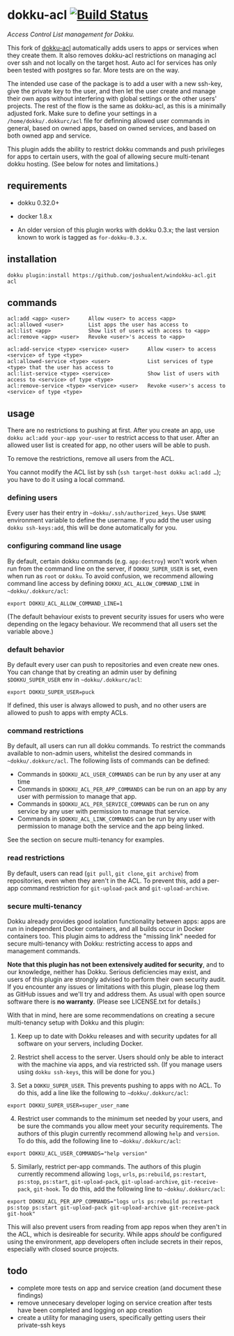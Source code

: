 # dokku-acl [![Build Status](https://img.shields.io/travis/dokku-community/dokku-acl.svg?branch=master "Build Status")](https://travis-ci.org/dokku-community/dokku-acl)

*Access Control List management for Dokku.*

This fork of [dokku-acl](https://github.com/dokku-community/dokku-acl) automatically adds users to apps or services when they create them. It also removes dokku-acl restrictions on managing acl over ssh and not locally on the target host. Auto acl for services has only been tested with postgres so far. More tests are on the way.

The intended use case of the package is to add a user with a new ssh-key, give the private key to the user, and then let the user create and manage their own apps without interfering with global settings or the other users' projects. The rest of the flow is the same as dokku-acl, as this is a minimally adjusted fork. Make sure to define your settings in a `/home/dokku/.dokkurc/acl` file for definning allowed user commands in general, based on owned apps, based on owned services, and based on both owned app and service.

This plugin adds the ability to restrict dokku commands and push privileges
for apps to certain users, with the goal of allowing secure multi-tenant dokku
hosting. (See below for notes and limitations.)

## requirements

- dokku 0.32.0+
- docker 1.8.x

- An older version of this plugin works with dokku 0.3.x; the last version
  known to work is tagged as `for-dokku-0.3.x`.

## installation

```shell
dokku plugin:install https://github.com/joshualent/windokku-acl.git acl
```

## commands

```shell
acl:add <app> <user>      Allow <user> to access <app>
acl:allowed <user>        List apps the user has access to
acl:list <app>            Show list of users with access to <app>
acl:remove <app> <user>   Revoke <user>'s access to <app>

acl:add-service <type> <service> <user>      Allow <user> to access <service> of type <type>
acl:allowed-service <type> <user>            List services of type <type> that the user has access to
acl:list-service <type> <service>            Show list of users with access to <service> of type <type>
acl:remove-service <type> <service> <user>   Revoke <user>'s access to <service> of type <type>
```

## usage

There are no restrictions to pushing at first. After you create an
app, use `dokku acl:add your-app your-user` to restrict access to that
user. After an allowed user list is created for app, no other users
will be able to push.

To remove the restrictions, remove all users from the ACL.

You cannot modify the ACL list by ssh (`ssh target-host dokku acl:add …`); you have to do it using a local command.

### defining users

Every user has their entry in `~dokku/.ssh/authorized_keys`. Use
`$NAME` environment variable to define the username. If you add the user
using `dokku ssh-keys:add`, this will be done automatically for you.

### configuring command line usage

By default, certain dokku commands (e.g. `app:destroy`) won't work when run
from the command line on the server, if `DOKKU_SUPER_USER` is set, even when
run as `root` or `dokku`. To avoid confusion, we recommend allowing command
line access by defining `DOKKU_ACL_ALLOW_COMMAND_LINE` in
`~dokku/.dokkurc/acl`:

```shell
export DOKKU_ACL_ALLOW_COMMAND_LINE=1
```

(The default behaviour exists to prevent security issues for users who were
depending on the legacy behaviour. We recommend that all users set the
variable above.)

### default behavior

By default every user can push to repositories and even create new ones. You can change that by creating an admin
user by defining `$DOKKU_SUPER_USER` env in `~dokku/.dokkurc/acl`:

```shell
export DOKKU_SUPER_USER=puck
```

If defined, this user is always allowed to push, and no other users are allowed to push to apps with empty ACLs.

### command restrictions

By default, all users can run all dokku commands. To restrict the commands
available to non-admin users, whitelist the desired commands in
`~dokku/.dokkurc/acl`. The following lists of commands can be defined:
* Commands in `$DOKKU_ACL_USER_COMMANDS` can be run by any user at any time
* Commands in `$DOKKU_ACL_PER_APP_COMMANDS` can be run on an app by any user
with permission to manage that app.
* Commands in `$DOKKU_ACL_PER_SERVICE_COMMANDS` can be run on any service by
any user with permission to manage that service.
* Commands in `$DOKKU_ACL_LINK_COMMANDS` can be run by any user with permission
to manage both the service and the app being linked.

See the section on secure multi-tenancy for examples.

### read restrictions

By default, users can read (`git pull`, `git clone`, `git archive`)
from repositories, even when they aren't in the ACL. To prevent this,
add a per-app command restriction for `git-upload-pack` and
`git-upload-archive`.

### secure multi-tenancy

Dokku already provides good isolation functionality between apps: apps are
run in independent Docker containers, and all builds occur in Docker
containers too. This plugin aims to address the "missing link" needed for
secure multi-tenancy with Dokku: restricting access to apps and management
commands.

**Note that this plugin has not been extensively audited for security**, and
to our knowledge, neither has Dokku. Serious deficiencies may exist, and users
of this plugin are strongly advised
to perform their own security audit. If you encounter any issues or limitations
with this plugin, please log them as GitHub issues and we'll try and address
them. As usual with open source software there is **no warranty**. (Please
see LICENSE.txt for details.)

With that in mind, here are some recommendations on creating a secure
multi-tenancy setup with Dokku and this plugin:

1. Keep up to date with Dokku releases and with security updates for all
software on your servers, including Docker.

2. Restrict shell access to the server. Users should only be able to interact
with the machine via apps, and via restricted ssh. (If you manage users using
`dokku ssh-keys`, this will be done for you.)

3. Set a `DOKKU_SUPER_USER`. This prevents pushing to apps with no ACL. To do
this, add a line like the following to `~dokku/.dokkurc/acl`:

```shell
export DOKKU_SUPER_USER=super_user_name
```

4. Restrict user commands to the minimum set needed by your users, and be sure
the commands you allow meet your security requirements. The authors of this
plugin currently recommend allowing `help` and `version`. To do this, add
the following line to `~dokku/.dokkurc/acl`:

```shell
export DOKKU_ACL_USER_COMMANDS="help version"
```

5. Similarly, restrict per-app commands. The authors of this plugin
currently recommend allowing `logs`, `urls`, `ps:rebuild`,
`ps:restart`, `ps:stop`, `ps:start`, `git-upload-pack`, `git-upload-archive`,
`git-receive-pack`, `git-hook`.
To do this, add the following line to `~dokku/.dokkurc/acl`:

```shell
export DOKKU_ACL_PER_APP_COMMANDS="logs urls ps:rebuild ps:restart ps:stop ps:start git-upload-pack git-upload-archive git-receive-pack git-hook"
```

This will also prevent users from reading from app repos when they aren't in
the ACL, which is desireable for security. While apps _should_ be configured
using the environment, app developers often include secrets in their repos,
especially with closed source projects.

## todo
- complete more tests on app and service creation (and document these findings)
- remove unnecesary developer loging on service creation after tests have been completed and logging on app creation
- create a utility for managing users, specifically getting users their private-ssh keys
